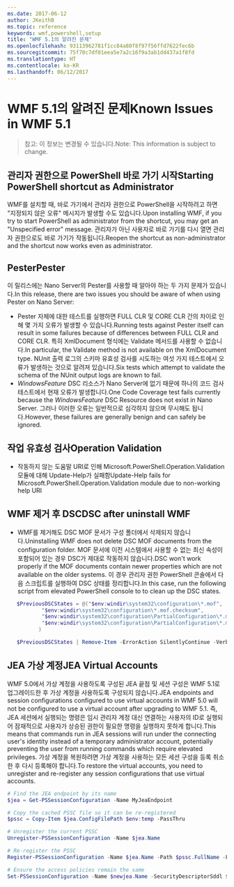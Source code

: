 ```yaml
---
ms.date: 2017-06-12
author: JKeithB
ms.topic: reference
keywords: wmf,powershell,setup
title: "WMF 5.1의 알려진 문제"
ms.openlocfilehash: 93113962781f1cc84a80f8f97f56ffd7622fec6b
ms.sourcegitcommit: 75f70c7df01eea5e7a2c16f9a3ab1dd437a1f8fd
ms.translationtype: HT
ms.contentlocale: ko-KR
ms.lasthandoff: 06/12/2017
---
```

# <a name="known-issues-in-wmf-51"></a><span data-ttu-id="11714-103">WMF 5.1의 알려진 문제</span><span class="sxs-lookup"><span data-stu-id="11714-103">Known Issues in WMF 5.1</span></span> #

> <span data-ttu-id="11714-104">참고: 이 정보는 변경될 수 있습니다.</span><span class="sxs-lookup"><span data-stu-id="11714-104">Note: This information is subject to change.</span></span>

## <a name="starting-powershell-shortcut-as-administrator"></a><span data-ttu-id="11714-105">관리자 권한으로 PowerShell 바로 가기 시작</span><span class="sxs-lookup"><span data-stu-id="11714-105">Starting PowerShell shortcut as Administrator</span></span>
<span data-ttu-id="11714-106">WMF를 설치할 때, 바로 가기에서 관리자 권한으로 PowerShell을 시작하려고 하면 "지정되지 않은 오류" 메시지가 발생할 수도 있습니다.</span><span class="sxs-lookup"><span data-stu-id="11714-106">Upon installing WMF, if you try to start PowerShell as administrator from the shortcut, you may get an "Unspecified error" message.</span></span>
<span data-ttu-id="11714-107">관리자가 아닌 사용자로 바로 가기를 다시 열면 관리자 권한으로도 바로 가기가 작동됩니다.</span><span class="sxs-lookup"><span data-stu-id="11714-107">Reopen the shortcut as non-administrator and the shortcut now works even as administrator.</span></span>

## <a name="pester"></a><span data-ttu-id="11714-108">Pester</span><span class="sxs-lookup"><span data-stu-id="11714-108">Pester</span></span>
<span data-ttu-id="11714-109">이 릴리스에는 Nano Server의 Pester를 사용할 때 알아야 하는 두 가지 문제가 있습니다.</span><span class="sxs-lookup"><span data-stu-id="11714-109">In this release, there are two issues you should be aware of when using Pester on Nano Server:</span></span>

* <span data-ttu-id="11714-110">Pester 자체에 대한 테스트를 실행하면 FULL CLR 및 CORE CLR 간의 차이로 인해 몇 가지 오류가 발생할 수 있습니다.</span><span class="sxs-lookup"><span data-stu-id="11714-110">Running tests against Pester itself can result in some failures because of differences between FULL CLR and CORE CLR.</span></span> <span data-ttu-id="11714-111">특히 XmlDocument 형식에는 Validate 메서드를 사용할 수 없습니다.</span><span class="sxs-lookup"><span data-stu-id="11714-111">In particular, the Validate method is not available on the XmlDocument type.</span></span> <span data-ttu-id="11714-112">NUnit 출력 로그의 스키마 유효성 검사를 시도하는 여섯 가지 테스트에서 오류가 발생하는 것으로 알려져 있습니다.</span><span class="sxs-lookup"><span data-stu-id="11714-112">Six tests which attempt to validate the schema of the NUnit output logs are known to fail.</span></span> 
* <span data-ttu-id="11714-113">*WindowsFeature* DSC 리소스가 Nano Server에 없기 때문에 하나의 코드 검사 테스트에서 현재 오류가 발생합니다.</span><span class="sxs-lookup"><span data-stu-id="11714-113">One Code Coverage test fails currently because the *WindowsFeature* DSC Resource does not exist in Nano Server.</span></span> <span data-ttu-id="11714-114">그러나 이러한 오류는 일반적으로 심각하지 않으며 무시해도 됩니다.</span><span class="sxs-lookup"><span data-stu-id="11714-114">However, these failures are generally benign and can safely be ignored.</span></span>

## <a name="operation-validation"></a><span data-ttu-id="11714-115">작업 유효성 검사</span><span class="sxs-lookup"><span data-stu-id="11714-115">Operation Validation</span></span> 

* <span data-ttu-id="11714-116">작동하지 않는 도움말 URI로 인해 Microsoft.PowerShell.Operation.Validation 모듈에 대해 Update-Help가 실패함</span><span class="sxs-lookup"><span data-stu-id="11714-116">Update-Help fails for Microsoft.PowerShell.Operation.Validation module due to non-working help URI</span></span>

## <a name="dsc-after-uninstall-wmf"></a><span data-ttu-id="11714-117">WMF 제거 후 DSC</span><span class="sxs-lookup"><span data-stu-id="11714-117">DSC after uninstall WMF</span></span> 
* <span data-ttu-id="11714-118">WMF를 제거해도 DSC MOF 문서가 구성 폴더에서 삭제되지 않습니다.</span><span class="sxs-lookup"><span data-stu-id="11714-118">Uninstalling WMF does not delete DSC MOF documents from the configuration folder.</span></span> <span data-ttu-id="11714-119">MOF 문서에 이전 시스템에서 사용할 수 없는 최신 속성이 포함되어 있는 경우 DSC가 제대로 작동하지 않습니다.</span><span class="sxs-lookup"><span data-stu-id="11714-119">DSC won't work properly if the MOF documents contain newer properties which are not available on the older systems.</span></span> <span data-ttu-id="11714-120">이 경우 관리자 권한 PowerShell 콘솔에서 다음 스크립트를 실행하여 DSC 상태를 정리합니다.</span><span class="sxs-lookup"><span data-stu-id="11714-120">In this case, run the following script from elevated PowerShell console to to clean up the DSC states.</span></span>
 ```PowerShell
    $PreviousDSCStates = @("$env:windir\system32\configuration\*.mof",
            "$env:windir\system32\configuration\*.mof.checksum",
            "$env:windir\system32\configuration\PartialConfiguration\*.mof",
            "$env:windir\system32\configuration\PartialConfiguration\*.mof.checksum"
           )

    $PreviousDSCStates | Remove-Item -ErrorAction SilentlyContinue -Verbose
 ```  

## <a name="jea-virtual-accounts"></a><span data-ttu-id="11714-121">JEA 가상 계정</span><span class="sxs-lookup"><span data-stu-id="11714-121">JEA Virtual Accounts</span></span>
<span data-ttu-id="11714-122">WMF 5.0에서 가상 계정을 사용하도록 구성된 JEA 끝점 및 세션 구성은 WMF 5.1로 업그레이드한 후 가상 계정을 사용하도록 구성되지 않습니다.</span><span class="sxs-lookup"><span data-stu-id="11714-122">JEA endpoints and session configurations configured to use virtual accounts in WMF 5.0 will not be configured to use a virtual account after upgrading to WMF 5.1.</span></span>
<span data-ttu-id="11714-123">즉, JEA 세션에서 실행되는 명령은 임시 관리자 계정 대신 연결하는 사용자의 ID로 실행되어 잠재적으로 사용자가 상승된 권한이 필요한 명령을 실행하지 못하게 합니다.</span><span class="sxs-lookup"><span data-stu-id="11714-123">This means that commands run in JEA sessions will run under the connecting user's identity instead of a temporary administrator account, potentially preventing the user from running commands which require elevated privileges.</span></span>
<span data-ttu-id="11714-124">가상 계정을 복원하려면 가상 계정을 사용하는 모든 세션 구성을 등록 취소한 후 다시 등록해야 합니다.</span><span class="sxs-lookup"><span data-stu-id="11714-124">To restore the virtual accounts, you need to unregister and re-register any session configurations that use virtual accounts.</span></span>

```powershell
# Find the JEA endpoint by its name
$jea = Get-PSSessionConfiguration -Name MyJeaEndpoint

# Copy the cached PSSC file so it can be re-registered
$pssc = Copy-Item $jea.ConfigFilePath $env:temp -PassThru

# Unregister the current PSSC
Unregister-PSSessionConfiguration -Name $jea.Name

# Re-register the PSSC
Register-PSSessionConfiguration -Name $jea.Name -Path $pssc.FullName -Force

# Ensure the access policies remain the same
Set-PSSessionConfiguration -Name $newjea.Name -SecurityDescriptorSddl $jea.SecurityDescriptorSddl
```

